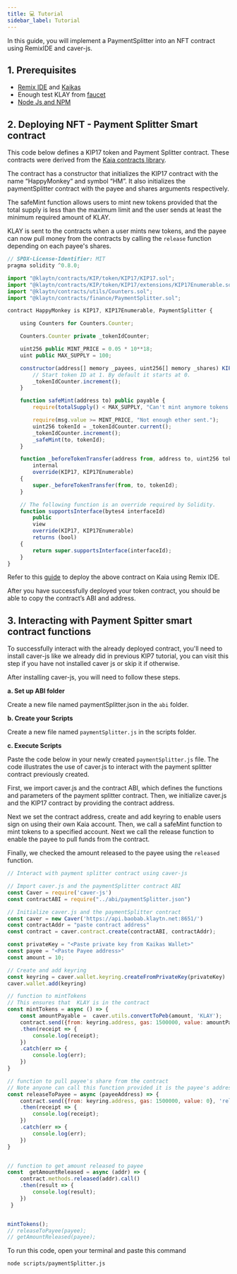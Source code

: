 ```yaml
---
title: 💻 Tutorial
sidebar_label: Tutorial
---
```


In this guide, you will implement a PaymentSplitter into an  NFT contract using RemixIDE and caver-js.  

## 1. Prerequisites <a id="Prerequsite"></a> 

* [Remix IDE](https://docs.kaia.io/docs/build/tutorials/connecting-remix/#connecting-kaia---remix-using-kaikas-) and [Kaikas](https://kaikas.zendesk.com/hc/en-us/articles/6657796272793-How-do-I-install-PC-Kaikas-)
* Enough test KLAY from [faucet](https://baobab.wallet.klaytn.foundation/faucet)
* [Node Js and NPM](https://kinsta.com/blog/how-to-install-node-js/)

## 2. Deploying NFT - Payment Splitter Smart contract <a id="Deploying NFT - Payment Splitter Smart contract"></a> 

This code below defines a KIP17 token and Payment Splitter contract. These contracts were derived from the [Kaia contracts library](https://github.com/klaytn/klaytn-contracts).

The contract has a constructor that initializes the KIP17 contract with the name “HappyMonkey“ and symbol “HM”. It also initializes the paymentSplitter contract with the payee and shares arguments respectively.

The safeMint function allows users to mint new tokens provided that the total supply is less than the maximum limit and the user sends at least the minimum required amount of KLAY.

KLAY is sent  to the contracts when a user mints new tokens, and the payee can now pull money from the contracts by calling the `release` function depending on each payee's shares.

```javascript title="NFTPaymentSplitter.sol"
// SPDX-License-Identifier: MIT
pragma solidity ^0.8.0;

import "@klaytn/contracts/KIP/token/KIP17/KIP17.sol";
import "@klaytn/contracts/KIP/token/KIP17/extensions/KIP17Enumerable.sol";
import "@klaytn/contracts/utils/Counters.sol";
import "@klaytn/contracts/finance/PaymentSplitter.sol";

contract HappyMonkey is KIP17, KIP17Enumerable, PaymentSplitter {

    using Counters for Counters.Counter;

    Counters.Counter private _tokenIdCounter;

    uint256 public MINT_PRICE = 0.05 * 10**18;
    uint public MAX_SUPPLY = 100;

    constructor(address[] memory _payees, uint256[] memory _shares) KIP17("HappyMonkey", "HM") PaymentSplitter(_payees, _shares) {
        // Start token ID at 1. By default it starts at 0.
        _tokenIdCounter.increment();
    }

    function safeMint(address to) public payable {
        require(totalSupply() < MAX_SUPPLY, "Can't mint anymore tokens.");

        require(msg.value >= MINT_PRICE, "Not enough ether sent.");
        uint256 tokenId = _tokenIdCounter.current();
        _tokenIdCounter.increment();
        _safeMint(to, tokenId);
    }

    function _beforeTokenTransfer(address from, address to, uint256 tokenId)
        internal
        override(KIP17, KIP17Enumerable)
    {
        super._beforeTokenTransfer(from, to, tokenId);
    }

    // The following function is an override required by Solidity.
    function supportsInterface(bytes4 interfaceId)
        public
        view
        override(KIP17, KIP17Enumerable)
        returns (bool)
    {
        return super.supportsInterface(interfaceId);
    }
}

```

Refer to this [guide](https://docs.kaia.io/docs/build/tutorials/connecting-remix/#connecting-kaia---remix-using-kaikas-) to deploy the above contract on Kaia using Remix IDE.

After you have successfully deployed your token contract, you should be able to copy the contract’s ABI and address.

## 3. Interacting with Payment Spitter smart contract functions <a id="Interacting with Payment Spitter smart contract functions"></a> 
To successfully interact with the already deployed contract, you'll need to install caver-js like we already did in previous KIP7 tutorial, you can visit this step if you have not installed caver js or skip it if otherwise.

After installing caver-js, you will need to follow these steps.

**a. Set up ABI folder**

Create a new file named paymentSplitter.json in the `abi` folder.

**b. Create your Scripts**

Create a new file named `paymentSplitter.js` in the scripts folder.

**c. Execute Scripts**

Paste the code below in your newly created `paymentSplitter.js` file. The code illustrates the use of caver.js to interact with the payment splitter contract previously created.

First, we import caver.js and the contract ABI, which defines the functions and parameters of the payment splitter contract. Then, we initialize caver.js and the KIP17 contract by providing the contract address.

Next we set the contract address, create and add keyring to enable users sign on using their own Kaia account. Then, we call a safeMint function to mint tokens to a specified account. Next we call the release function to enable the payee to pull funds from the contract.

Finally, we checked the amount released to the payee using the `released` function.

```javascript title="paymentSplitter.js"
// Interact with payment splitter contract using caver-js

// Import caver.js and the paymentSplitter contract ABI
const Caver = require('caver-js')
const contractABI = require("../abi/paymentSplitter.json")

// Initialize caver.js and the paymentSplitter contract
const caver = new Caver('https://api.baobab.klaytn.net:8651/')
const contractAddr = "paste contract address"
const contract = caver.contract.create(contractABI, contractAddr);

const privateKey = "<Paste private key from Kaikas Wallet>"
const payee = "<Paste Payee address>"
const amount = 10;

// Create and add keyring
const keyring = caver.wallet.keyring.createFromPrivateKey(privateKey)
caver.wallet.add(keyring)

// function to mintTokens 
// This ensures that  KLAY is in the contract
const mintTokens = async () => {
    const amountPayable =  caver.utils.convertToPeb(amount, 'KLAY');
    contract.send({from: keyring.address, gas: 1500000, value: amountPayable}, 'safeMint', keyring.address)
    .then(receipt => {
        console.log(receipt);
    })
    .catch(err => {
        console.log(err);
    })
}

// function to pull payee's share from the contract
// Note anyone can call this function provided it is the payee's address
const releaseToPayee = async (payeeAddress) => {
    contract.send({from: keyring.address, gas: 1500000, value: 0}, 'release', payeeAddress)
    .then(receipt => {
        console.log(receipt);
    })
    .catch(err => {
        console.log(err);
    })
}


// function to get amount released to payee
const  getAmountReleased = async (addr) => {
    contract.methods.released(addr).call()
    .then(result => {
        console.log(result);
    })
 }


mintTokens();
// releaseToPayee(payee);
// getAmountReleased(payee);

```

To run this code, open your terminal and paste this command

```bash
node scripts/paymentSplitter.js
```





